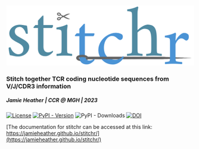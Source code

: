![](images/stitchr-logo.png)

### Stitch together TCR coding nucleotide sequences from V/J/CDR3 information

##### Jamie Heather | CCR @ MGH | 2023

[![License](https://img.shields.io/github/license/JamieHeather/stitchr?label=license)](./LICENSE)
[![PyPI - Version](https://img.shields.io/pypi/v/stitchr)](https://pypi.org/project/stitchr/)
![PyPI - Downloads](https://img.shields.io/pypi/dm/stitchr)
[![DOI](https://img.shields.io/badge/DOI-10.1093%2Fnar%2Fgkac190-blue)](https://doi.org/10.1093/nar/gkac190)


[The documentation for stitchr can be accessed at this link: https://jamieheather.github.io/stitchr/](https://jamieheather.github.io/stitchr/)

